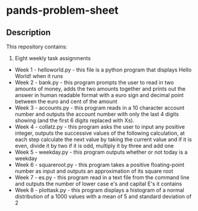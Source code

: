 # pands-problem-sheet

## Description

This repository contains: 

  1. Eight weekly task assignments 
  
 
   * Week 1  - helloworld.py - this file is a python program that displays Hello World! when it runs
   * Week 2 - bank.py - this program prompts the user to read in two amounts of money, adds the two amounts together and prints out the answer in human readable format with a euro sign and decimal point between the euro and cent of the amount 
   * Week 3  - accounts.py - this program reads in a 10 character account number and outputs the account number with only the last 4 digits showing (and the first 6 digits replaced with Xs).
   * Week 4 - collatz.py - this program asks the user to input any positive integer, outputs the successive values of the following calculation, at each step calculate the next value by taking the current value and if it is even, divide it by two if it is odd, multiply it by three and add one
   * Week 5 - weekday.py - this program outputs whether or not today is a weekday
   * Week 6 - squareroot.py - this program takes a positive floating-point number as input and outputs an approximation of its square root
   * Week 7 - es.py - this program read in a text file from the command line and outputs the number of lower case e's and capital E's it contains
   * Week 8 - plottask.py - this program displays a histogram of a normal distribution of a 1000 values with a mean of 5 and standard deviation of 2 

   